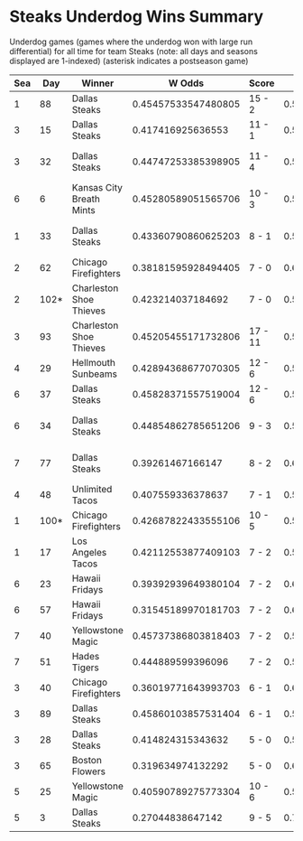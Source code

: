 # Steaks Underdog Wins Summary



Underdog games (games where the underdog won with large run differential) for all time for team Steaks (note: all days and seasons displayed are 1-indexed) (asterisk indicates a postseason game)


| Sea | Day | Winner | W Odds | Score | L Odds | Loser | 
| ------ |------ |------ |------ |------ |------ |------ |
| 1 | 88 | Dallas Steaks | 0.45457533547480805 | 15 - 2 | 0.545424664525191 | Chicago Firefighters | 
| 3 | 15 | Dallas Steaks | 0.417416925636553 | 11 - 1 | 0.582583074363446 | Chicago Firefighters | 
| 3 | 32 | Dallas Steaks | 0.44747253385398905 | 11 - 4 | 0.55252746614601 | San Francisco Lovers | 
| 6 | 6 | Kansas City Breath Mints | 0.45280589051565706 | 10 - 3 | 0.547194109484342 | Dallas Steaks | 
| 1 | 33 | Dallas Steaks | 0.43360790860625203 | 8 - 1 | 0.566392091393747 | Charleston Shoe Thieves | 
| 2 | 62 | Chicago Firefighters | 0.38181595928494405 | 7 - 0 | 0.6181840407150551 | Dallas Steaks | 
| 2 | 102* | Charleston Shoe Thieves | 0.423214037184692 | 7 - 0 | 0.576785962815307 | Dallas Steaks | 
| 3 | 93 | Charleston Shoe Thieves | 0.45205455171732806 | 17 - 11 | 0.547945448282671 | Dallas Steaks | 
| 4 | 29 | Hellmouth Sunbeams | 0.42894368677070305 | 12 - 6 | 0.5710563132292961 | Dallas Steaks | 
| 6 | 37 | Dallas Steaks | 0.45828371557519004 | 12 - 6 | 0.541716284424809 | Hades Tigers | 
| 6 | 34 | Dallas Steaks | 0.44854862785651206 | 9 - 3 | 0.551451372143487 | Kansas City Breath Mints | 
| 7 | 77 | Dallas Steaks | 0.39261467166147 | 8 - 2 | 0.6073853283385291 | Mexico City Wild Wings | 
| 4 | 48 | Unlimited Tacos | 0.407559336378637 | 7 - 1 | 0.592440663621362 | Dallas Steaks | 
| 1 | 100* | Chicago Firefighters | 0.42687822433555106 | 10 - 5 | 0.573121775664448 | Dallas Steaks | 
| 1 | 17 | Los Angeles Tacos | 0.42112553877409103 | 7 - 2 | 0.578874461225908 | Dallas Steaks | 
| 6 | 23 | Hawaii Fridays | 0.39392939649380104 | 7 - 2 | 0.606070603506198 | Dallas Steaks | 
| 6 | 57 | Hawaii Fridays | 0.31545189970181703 | 7 - 2 | 0.684548100298182 | Dallas Steaks | 
| 7 | 40 | Yellowstone Magic | 0.45737386803818403 | 7 - 2 | 0.5426261319618151 | Dallas Steaks | 
| 7 | 51 | Hades Tigers | 0.444889599396096 | 7 - 2 | 0.555110400603903 | Dallas Steaks | 
| 3 | 40 | Chicago Firefighters | 0.36019771643993703 | 6 - 1 | 0.6398022835600621 | Dallas Steaks | 
| 3 | 89 | Dallas Steaks | 0.45860103857531404 | 6 - 1 | 0.541398961424685 | Boston Flowers | 
| 3 | 28 | Dallas Steaks | 0.414824315343632 | 5 - 0 | 0.585175684656367 | Hawaii Fridays | 
| 3 | 65 | Boston Flowers | 0.319634974132292 | 5 - 0 | 0.6803650258677071 | Dallas Steaks | 
| 5 | 25 | Yellowstone Magic | 0.40590789275773304 | 10 - 6 | 0.594092107242266 | Dallas Steaks | 
| 5 | 3 | Dallas Steaks | 0.27044838647142 | 9 - 5 | 0.729551613528579 | Chicago Firefighters | 


